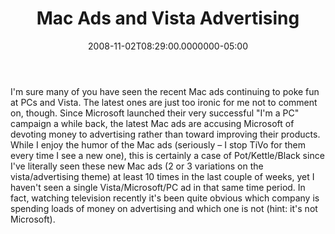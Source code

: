 ﻿---
title: Mac Ads and Vista Advertising
date: "2008-11-02T08:29:00.0000000-05:00"
description: I'm sure many of you have seen the recent Mac ads continuing to
featuredImage: img/mac-ads-and-vista-advertising-featured.png
---

I'm sure many of you have seen the recent Mac ads continuing to poke fun at PCs and Vista. The latest ones are just too ironic for me not to comment on, though. Since Microsoft launched their very successful "I'm a PC" campaign a while back, the latest Mac ads are accusing Microsoft of devoting money to advertising rather than toward improving their products. While I enjoy the humor of the Mac ads (seriously – I stop TiVo for them every time I see a new one), this is certainly a case of Pot/Kettle/Black since I've literally seen these new Mac ads (2 or 3 variations on the vista/advertising theme) at least 10 times in the last couple of weeks, yet I haven't seen a single Vista/Microsoft/PC ad in that same time period. In fact, watching television recently it's been quite obvious which company is spending loads of money on advertising and which one is not (hint: it's not Microsoft).

